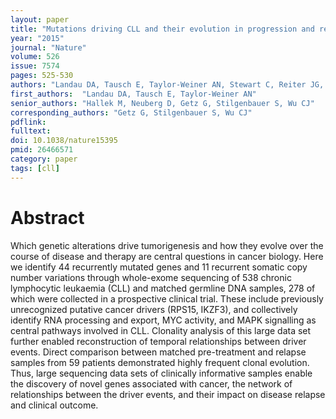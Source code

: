 ```yaml
---
layout: paper
title: "Mutations driving CLL and their evolution in progression and relapse"
year: "2015"
journal: "Nature"
volume: 526
issue: 7574
pages: 525-530
authors: "Landau DA, Tausch E, Taylor-Weiner AN, Stewart C, Reiter JG, Bahlo J, Kluth S, Bozic I, Lawrence M, Böttcher S, Carter SL, Cibulskis K, Mertens D, Sougnez CL, Rosenberg M, Hess JM, Edelmann J, Kless S, Kneba M, Ritgen M, Fink A, Fischer K, Gabriel S, Lander ES, Nowak MA, Döhner H, Hallek M, Neuberg D, Getz G, Stilgenbauer S, Wu CJ"
first_authors:  "Landau DA, Tausch E, Taylor-Weiner AN"
senior_authors: "Hallek M, Neuberg D, Getz G, Stilgenbauer S, Wu CJ"
corresponding_authors: "Getz G, Stilgenbauer S, Wu CJ"
pdflink:
fulltext:
doi: 10.1038/nature15395
pmid: 26466571
category: paper
tags: [cll]
---
```


# Abstract

Which genetic alterations drive tumorigenesis and how they evolve over the course of disease and therapy are central questions in cancer biology. Here we identify 44 recurrently mutated genes and 11 recurrent somatic copy number variations through whole-exome sequencing of 538 chronic lymphocytic leukaemia (CLL) and matched germline DNA samples, 278 of which were collected in a prospective clinical trial. These include previously unrecognized putative cancer drivers (RPS15, IKZF3), and collectively identify RNA processing and export, MYC activity, and MAPK signalling as central pathways involved in CLL. Clonality analysis of this large data set further enabled reconstruction of temporal relationships between driver events. Direct comparison between matched pre-treatment and relapse samples from 59 patients demonstrated highly frequent clonal evolution. Thus, large sequencing data sets of clinically informative samples enable the discovery of novel genes associated with cancer, the network of relationships between the driver events, and their impact on disease relapse and clinical outcome.
